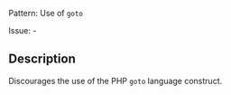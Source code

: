 Pattern: Use of `goto`

Issue: -

## Description

Discourages the use of the PHP `goto` language construct.